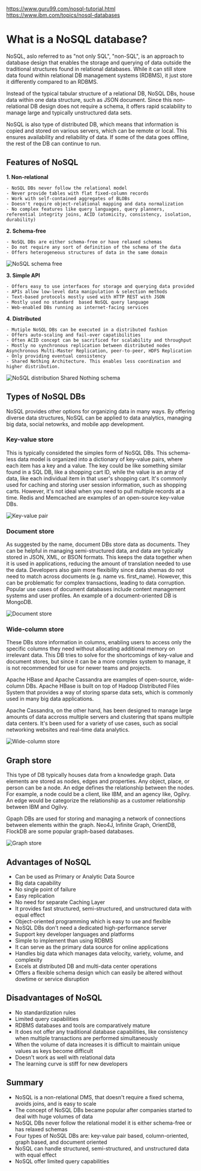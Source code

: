 https://www.guru99.com/nosql-tutorial.html
https://www.ibm.com/topics/nosql-databases


# What is a NoSQL database?

NoSQL, aslo referred to as "not only SQL", "non-SQL", is an approach to database design that enables the storage and querying of data outside the traditional structures found in relational databases. While it can still store data found within relational DB management systems (RDBMS), it just store it differently compared to an RDBMS.

Instead of the typical tabular structure of a relational DB, NoSQL DBs, house data within one data structure, such as JSON document. Since this non-relational DB design does not require a schema, it offers rapid scalability to manage large and typically unstructured data sets.

NoSQL is also type of distributed DB, which means that information is copied and stored on various servers, which can be remote or local. This ensures availability and reliability of data. If some of the data goes offline, the rest of the DB can continue to run.


## Features of NoSQL

**1. Non-relational**

    - NoSQL DBs never follow the relational model
    - Never provide tables with flat fixed-column records
    - Work with self-contained aggregates of BLOBs
    - Doesn't require object-relational mapping and data normalization
    - No complex features like query languages, query planners, referential integrity joins, ACID (atomicity, consistency, isolation, durability)

**2. Schema-free**

    - NoSQL DBs are either schema-free or have relaxed schemas
    - Do not require any sort of definition of the schema of the data
    - Offers heterogeneous structures of data in the same domain
![NoSQL schema free](../00_resources/01_img/nosql/nosql_schema_free.png)

**3. Simple API**

    - Offers easy to use interfaces for storage and querying data provided
    - APIs allow low-level data manipulation & selection methods
    - Text-based protocols mostly used with HTTP REST with JSON
    - Mostly used no standard  based NoSQL query language
    - Web-enabled DBs running as internet-facing services

**4. Distributed**

    - Mutiple NoSQL DBs can be executed in a distributed fashion
    - Offers auto-scaling and fail-over capatibilities
    - Often ACID concept can be sacrificed for scalability and throughput
    - Mostly no synchronous replication between distributed nodes Asynchronous Multi-Master Replication, peer-to-peer, HDFS Replication
    - Only providing eventual consistency
    - Shared Nothing Architecture. This enables less coordination and higher distribution.
![NoSQL distribution Shared Nothing schema](../00_resources/01_img/nosql/nosql_distribution.png)


## Types of NoSQL DBs

NoSQL provides other options for organizing data in many ways. By offering diverse data structures, NoSQL can be applied to data analytics, managing big data, social netowrks, and mobile app development.

### Key-value store

This is typically consideted the simples form of NoSQL DBs. This schema-less data model is organized into a dictionary of key-value pairs, where each item has a key and a value. The key could be like something similar found in a SQL DB, like a shopping cart ID, while the value is an array of data, like each individual item in that user's shopping cart. It's commonly used for caching and storing user session information, such as shopping carts. However, it's not ideal when you need to pull multiple records at a time. Redis and Memcached are examples of an open-source key-value DBs.

![Key-value pair](../00_resources/01_img/nosql/nosql_key_value_db.png)

### Document store

As suggested by the name, document DBs store data as documents. They can be helpful in managing semi-structured data, and data are typically stored in JSON, XML, or BSON formats. This keeps the data together when it is used in applications, reducing the amount of translation needed to use the data. Developers also gain more flexibility since data shemas do not need to match across documents (e.g. name vs. first_name). However, this can be problematic for complex transactions, leading to data corruption. Popular use cases of document databases include content management systems and user profiles. An example of a document-oriented DB is MongoDB.

![Document store](../00_resources/01_img/nosql/nosql_document_oriented_db.png)

### Wide-column store

These DBs store information in columns, enabling users to access only the specific columns they need without allocating additional memory on irrelevant data. This DB tries to solve for the shortcomings of key-value and document stores, but since it can be a more complex system to manage, it is not recommended for use for newer teams and projects.

Apache HBase and Apache Cassandra are examples of open-source, wide-column DBs. Apache HBase is built on top of Hadoop Distributed Files System that provides a way of storing sparse data sets, which is commonly used in many big data applications. 

Apache Cassandra, on the other hand, has been designed to manage large amounts of data accross multiple servers and clustering that spans multiple data centers. It's been used for a variety of use cases, such as social networking websites and real-time data analytics.

![Wide-column store](../00_resources/01_img/nosql/nosql_column_based.png)

## Graph store

This type of DB typically houses data from a knowledge graph. Data elements are stored as nodes, edges and properties. Any object, place, or person can be a node. An edge defines the relationship between the nodes. For example, a node could be a client, like IBM, and an agency like, Ogilvy. An edge would be categorize the relationship as a customer relationship between IBM and Ogilvy.

Gpaph DBs are used for storing and managing a network of connections between elements within the graph. Neo4J, Infinite Graph, OrientDB, FlockDB are some popular graph-based databases.

![Graph store](../00_resources/01_img/nosql/graph_store_db.png)


## Advantages of NoSQL

- Can be used as Primary or Analytic Data Source
- Big data capability
- No single point of failure
- Easy replication
- No need for separate Caching Layer
- It provides fast structured, semi-structured, and unstructured data with equal effect
- Object-oriented programming which is easy to use and flexible
- NoSQL DBs don't need a dedicated high-performance server
- Support key developer languages and platforms
- Simple to implement than using RDBMS
- It can serve as the primary data source for online applications
- Handles big data which manages data velocity, variety, volume, and complexity
- Excels at distributed DB and multi-data center operations
- Offers a flexible schema design which can easily be altered without dowtime or service disruption


## Disadvantages of NoSQL

- No standardization rules
- Limited query capabilities
- RDBMS databases and tools are comparatively mature
- It does not offer any traditional database capabilities, like consistency when multiple transactions are performed simultaneously
- When the volume of data increases it is difficult to maintain unique values as keys become difficult
- Doesn't work as well with relational data
- The learning curve is stiff for new developers


## Summary

- NoSQL is a non-relational DMS, that doesn't require a fixed schema, avoids joins, and is easy to scale
- The concept of NoSQL DBs became popular after companies started to deal with huge volumes of data
- NoSQL DBs never follow the relational model it is either schema-free or has relaxed schemas
- Four types of NoSQL DBs are: key-value pair based, column-oriented, graph based, and document oriented
- NoSQL can handle structured, semi-structured, and unstructured data with equal effect
- NoSQL offer limited query capabilities